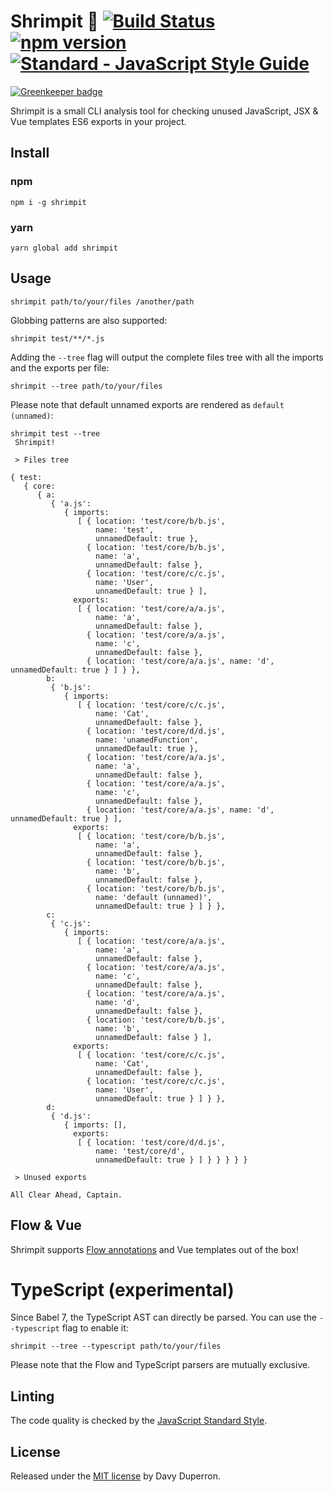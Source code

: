 # Shrimpit :fried_shrimp: [![Build Status](https://travis-ci.org/yamafaktory/shrimpit.svg?branch=master)](https://travis-ci.org/yamafaktory/shrimpit) [![npm version](https://img.shields.io/npm/v/shrimpit.svg?style=flat)](https://www.npmjs.com/package/shrimpit) [![Standard - JavaScript Style Guide](https://img.shields.io/badge/code%20style-standard-brightgreen.svg)](http://standardjs.com/)

[![Greenkeeper badge](https://badges.greenkeeper.io/yamafaktory/shrimpit.svg)](https://greenkeeper.io/)

Shrimpit is a small CLI analysis tool for checking unused JavaScript, JSX & Vue templates ES6 exports in your project.

## Install

### npm

```shell
npm i -g shrimpit
```

### yarn

```shell
yarn global add shrimpit
```

## Usage

```shell
shrimpit path/to/your/files /another/path
```

Globbing patterns are also supported:

```shell
shrimpit test/**/*.js
```

Adding the `--tree` flag will output the complete files tree with all the imports and the exports per file:

```shell
shrimpit --tree path/to/your/files
```

Please note that default unnamed exports are rendered as `default (unnamed)`:

```shell
shrimpit test --tree
 Shrimpit!

 > Files tree

{ test:
   { core:
      { a:
         { 'a.js':
            { imports:
               [ { location: 'test/core/b/b.js',
                   name: 'test',
                   unnamedDefault: true },
                 { location: 'test/core/b/b.js',
                   name: 'a',
                   unnamedDefault: false },
                 { location: 'test/core/c/c.js',
                   name: 'User',
                   unnamedDefault: true } ],
              exports:
               [ { location: 'test/core/a/a.js',
                   name: 'a',
                   unnamedDefault: false },
                 { location: 'test/core/a/a.js',
                   name: 'c',
                   unnamedDefault: false },
                 { location: 'test/core/a/a.js', name: 'd', unnamedDefault: true } ] } },
        b:
         { 'b.js':
            { imports:
               [ { location: 'test/core/c/c.js',
                   name: 'Cat',
                   unnamedDefault: false },
                 { location: 'test/core/d/d.js',
                   name: 'unamedFunction',
                   unnamedDefault: true },
                 { location: 'test/core/a/a.js',
                   name: 'a',
                   unnamedDefault: false },
                 { location: 'test/core/a/a.js',
                   name: 'c',
                   unnamedDefault: false },
                 { location: 'test/core/a/a.js', name: 'd', unnamedDefault: true } ],
              exports:
               [ { location: 'test/core/b/b.js',
                   name: 'a',
                   unnamedDefault: false },
                 { location: 'test/core/b/b.js',
                   name: 'b',
                   unnamedDefault: false },
                 { location: 'test/core/b/b.js',
                   name: 'default (unnamed)',
                   unnamedDefault: true } ] } },
        c:
         { 'c.js':
            { imports:
               [ { location: 'test/core/a/a.js',
                   name: 'a',
                   unnamedDefault: false },
                 { location: 'test/core/a/a.js',
                   name: 'c',
                   unnamedDefault: false },
                 { location: 'test/core/a/a.js',
                   name: 'd',
                   unnamedDefault: false },
                 { location: 'test/core/b/b.js',
                   name: 'b',
                   unnamedDefault: false } ],
              exports:
               [ { location: 'test/core/c/c.js',
                   name: 'Cat',
                   unnamedDefault: false },
                 { location: 'test/core/c/c.js',
                   name: 'User',
                   unnamedDefault: true } ] } },
        d:
         { 'd.js':
            { imports: [],
              exports:
               [ { location: 'test/core/d/d.js',
                   name: 'test/core/d',
                   unnamedDefault: true } ] } } } } }

 > Unused exports

All Clear Ahead, Captain.
```

## Flow & Vue

Shrimpit supports [Flow annotations](https://flowtype.org/) and Vue templates out of the box!

# TypeScript (experimental)

Since Babel 7, the TypeScript AST can directly be parsed. You can use the `--typescript` flag to enable it:

```shell
shrimpit --tree --typescript path/to/your/files
```

Please note that the Flow and TypeScript parsers are mutually exclusive.

## Linting

The code quality is checked by the [JavaScript Standard Style](http://standardjs.com/).

## License

Released under the [MIT license](https://opensource.org/licenses/MIT) by Davy Duperron.
